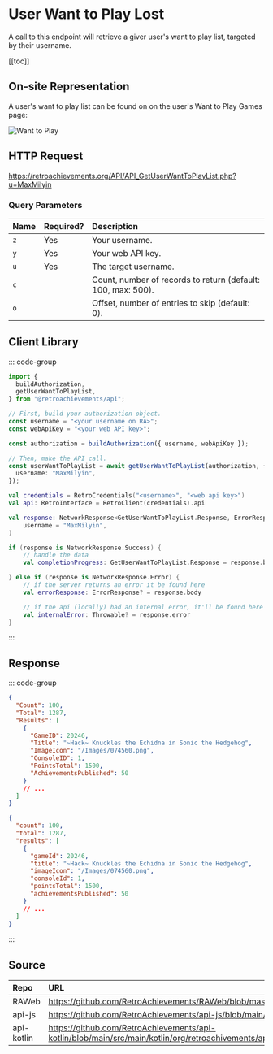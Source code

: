 <script setup>
import SampleRequest from '../components/SampleRequest.vue';
</script>

# User Want to Play Lost

A call to this endpoint will retrieve a giver user's want to play list, targeted by their username.

[[toc]]

## On-site Representation

A user's want to play list can be found on on the user's Want to Play Games page:

![Want to Play](/want-to-play-list.png)

## HTTP Request

<SampleRequest httpVerb="GET">https://retroachievements.org/API/API_GetUserWantToPlayList.php?u=MaxMilyin</SampleRequest>

### Query Parameters

| Name | Required? | Description                                                  |
| :--- | :-------- | :----------------------------------------------------------- |
| `z`  | Yes       | Your username.                                               |
| `y`  | Yes       | Your web API key.                                            |
| `u`  | Yes       | The target username.                                         |
| `c`  |           | Count, number of records to return (default: 100, max: 500). |
| `o`  |           | Offset, number of entries to skip (default: 0).              |

## Client Library

::: code-group

```ts [NodeJS]
import {
  buildAuthorization,
  getUserWantToPlayList,
} from "@retroachievements/api";

// First, build your authorization object.
const username = "<your username on RA>";
const webApiKey = "<your web API key>";

const authorization = buildAuthorization({ username, webApiKey });

// Then, make the API call.
const userWantToPlayList = await getUserWantToPlayList(authorization, {
  username: "MaxMilyin",
});
```

```kotlin [Kotlin]
val credentials = RetroCredentials("<username>", "<web api key>")
val api: RetroInterface = RetroClient(credentials).api

val response: NetworkResponse<GetUserWantToPlayList.Response, ErrorResponse> = api.getUserWantToPlayList(
    username = "MaxMilyin",
)

if (response is NetworkResponse.Success) {
    // handle the data
    val completionProgress: GetUserWantToPlayList.Response = response.body

} else if (response is NetworkResponse.Error) {
    // if the server returns an error it be found here
    val errorResponse: ErrorResponse? = response.body

    // if the api (locally) had an internal error, it'll be found here
    val internalError: Throwable? = response.error
}
```

:::

## Response

::: code-group

```json [HTTP Response]
{
  "Count": 100,
  "Total": 1287,
  "Results": [
    {
      "GameID": 20246,
      "Title": "~Hack~ Knuckles the Echidna in Sonic the Hedgehog",
      "ImageIcon": "/Images/074560.png",
      "ConsoleID": 1,
      "PointsTotal": 1500,
      "AchievementsPublished": 50
    }
    // ...
  ]
}
```

```json [NodeJS]
{
  "count": 100,
  "total": 1287,
  "results": [
    {
      "gameId": 20246,
      "title": "~Hack~ Knuckles the Echidna in Sonic the Hedgehog",
      "imageIcon": "/Images/074560.png",
      "consoleId": 1,
      "pointsTotal": 1500,
      "achievementsPublished": 50
    }
    // ...
  ]
}
```

:::

## Source

| Repo       | URL                                                                                                                  |
| :--------- | :------------------------------------------------------------------------------------------------------------------- |
| RAWeb      | https://github.com/RetroAchievements/RAWeb/blob/master/public/API/API_GetUserWantToPlayList.php                      |
| api-js     | https://github.com/RetroAchievements/api-js/blob/main/src/user/getUserWantToPlayList.ts                              |
| api-kotlin | https://github.com/RetroAchievements/api-kotlin/blob/main/src/main/kotlin/org/retroachivements/api/RetroInterface.kt |

